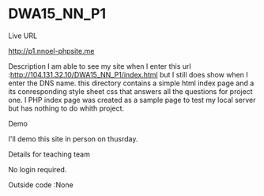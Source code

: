 DWA15_NN_P1
===========
Live URL

http://p1.nnoel-phpsite.me


Description
I am able to see my site when I enter this url :http://104.131.32.10/DWA15_NN_P1/index.html 
but I still does show when I enter the DNS name.
this directory contains a simple html index page and a its conresponding style 
sheet css that answers all the questions for project one.
I PHP index page was created as a sample page to test my local server but has nothing to do whith project.

Demo

I'll demo this site in person on thusrday.

Details for teaching team

No login required.


Outside code :None




